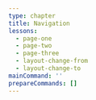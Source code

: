 ```yaml
---
type: chapter
title: Navigation
lessons:
  - page-one
  - page-two
  - page-three
  - layout-change-from
  - layout-change-to
mainCommand: ''
prepareCommands: []
---
```

